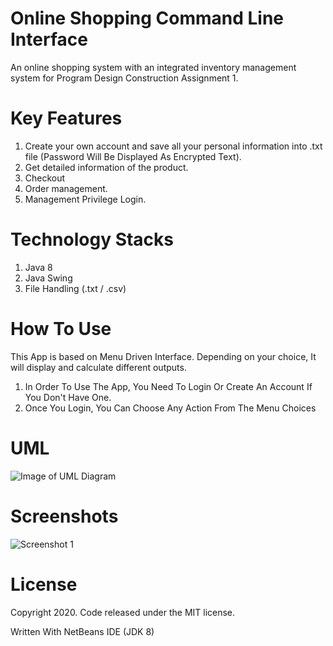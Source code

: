 # Online Shopping Command Line Interface
An online shopping system with an integrated inventory management system for Program Design Construction Assignment 1.


# Key Features
1. Create your own account and save all your personal information into .txt file (Password Will Be Displayed As Encrypted Text). 
2. Get detailed information of the product.
3. Checkout
4. Order management.
5. Management Privilege Login.

# Technology Stacks
1. Java 8
2. Java Swing
3. File Handling (.txt / .csv)

# How To Use
This App is based on Menu Driven Interface. Depending on your choice, It will display and calculate different outputs.
1. In Order To Use The App, You Need To Login Or Create An Account If You Don't Have One.
2. Once You Login, You Can Choose Any Action From The Menu Choices

# UML
![Image of UML Diagram](https://github.com/SI-Hax/Online_Shopping_CUI/blob/master/screenshots/UML.PNG)

# Screenshots
![Screenshot 1](https://github.com/SI-Hax/Online_Shopping_CUI/blob/master/screenshots/Demo.PNG)

# License
Copyright 2020. Code released under the MIT license.

Written With NetBeans IDE (JDK 8)
